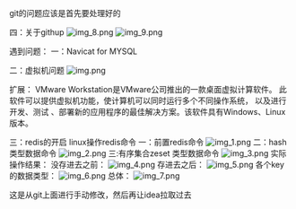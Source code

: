 git的问题应该是首先要处理好的

四：关于githup
![img_8.png](img_8.png)
![img_9.png](img_9.png)

遇到问题：
一：Navicat for MYSQL


二：虚拟机问题
![img.png](img.png)

扩展：
VMware Workstation是VMware公司推出的一款桌面虚拟计算软件。
此软件可以提供虚拟机功能，使计算机可以同时运行多个不同操作系统，
以及进行开发、测试 、部署新的应用程序的最佳解决方案。该软件具有Windows、Linux版本。


三：redis的开启
    linux操作redis命令
        一：前置redis命令  ![img_1.png](img_1.png)
        二：hash类型数据命令  ![img_2.png](img_2.png)
        三:有序集合zeset 类型数据命令    ![img_3.png](img_3.png)
    实际操作结果：
        没存进去之前：  ![img_4.png](img_4.png)
        存进去之后：  ![img_5.png](img_5.png)
    各个key的数据类型：  ![img_6.png](img_6.png)
    总体：  ![img_7.png](img_7.png)

这是从git上面进行手动修改，然后再让idea拉取过去
